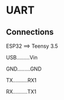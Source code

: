 # UART

## Connections

ESP32 ==> Teensy 3.5

USB.........Vin

GND.........GND

TX..........RX1

RX..........TX1
  